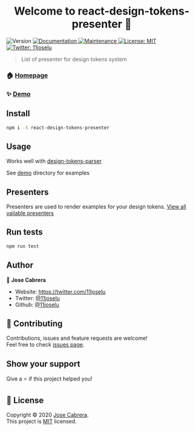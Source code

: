 <h1 align="center">Welcome to react-design-tokens-presenter 👋</h1>
<p>
  <img alt="Version" src="https://img.shields.io/badge/version-0.1.0-blue.svg?cacheSeconds=2592000" />
  <a href="https://github.com/11joselu/react-design-tokens-presenter#readme" target="_blank">
    <img alt="Documentation" src="https://img.shields.io/badge/documentation-yes-brightgreen.svg" />
  </a>
  <a href="https://github.com/11joselu/react-design-tokens-presenter/graphs/commit-activity" target="_blank">
    <img alt="Maintenance" src="https://img.shields.io/badge/Maintained%3F-yes-green.svg" />
  </a>
  <a href="https://github.com/11joselu/react-design-tokens-presenter/blob/master/LICENSE" target="_blank">
    <img alt="License: MIT" src="https://img.shields.io/github/license/11joselu/react-design-tokens-presenter" />
  </a>
  <a href="https://twitter.com/11joselu" target="_blank">
    <img alt="Twitter: 11joselu" src="https://img.shields.io/twitter/follow/11joselu.svg?style=social" />
  </a>
</p>

> List of presenter for design tokens system

### 🏠 [Homepage](https://github.com/11joselu/react-design-tokens-presenter.git#readme)

### ✨ [Demo](https://react-design-tokens-presenter.netlify.app/)

## Install

```sh
npm i -S react-design-tokens-presenter
```

## Usage

Works well with [design-tokens-parser](https://github.com/11joselu/design-tokens-parser.git)

See [demo](/demo) directory for examples

## Presenters

Presenters are used to render examples for your design tokens. [View all vailable presenters](https://react-design-tokens-presenter.netlify.app/)

## Run tests

```sh
npm run test
```

## Author

👤 **Jose Cabrera**

- Website: https://twitter.com/11joselu
- Twitter: [@11joselu](https://twitter.com/11joselu)
- Github: [@11joselu](https://github.com/11joselu)

## 🤝 Contributing

Contributions, issues and feature requests are welcome!<br />Feel free to check [issues page](https://github.com/11joselu/react-design-tokens-presenter/issues).

## Show your support

Give a ⭐️ if this project helped you!

## 📝 License

Copyright © 2020 [Jose Cabrera](https://github.com/11joselu).<br />
This project is [MIT](https://github.com/11joselu/react-design-tokens-presenter/blob/master/LICENSE) licensed.
